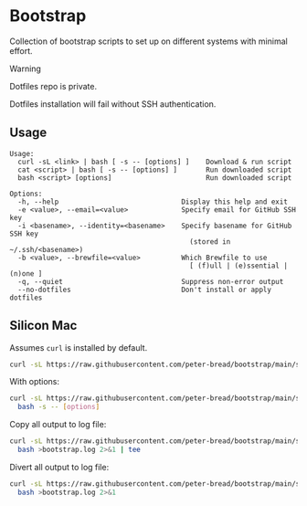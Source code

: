 # Bootstrap

<!-- markdownlint-disable MD013 -->

Collection of bootstrap scripts to set up on different systems with minimal effort.

> [!WARNING]
> Dotfiles repo is private.
>
> Dotfiles installation will fail without SSH authentication.

## Usage

```text
Usage:
  curl -sL <link> | bash [ -s -- [options] ]    Download & run script
  cat <script> | bash [ -s -- [options] ]       Run downloaded script
  bash <script> [options]                       Run downloaded script

Options:
  -h, --help                              Display this help and exit
  -e <value>, --email=<value>             Specify email for GitHub SSH key
  -i <basename>, --identity=<basename>    Specify basename for GitHub SSH key
                                            (stored in ~/.ssh/<basename>)
  -b <value>, --brewfile=<value>          Which Brewfile to use
                                            [ (f)ull | (e)ssential | (n)one ]
  -q, --quiet                             Suppress non-error output
  --no-dotfiles                           Don't install or apply dotfiles
```

## Silicon Mac

Assumes `curl` is installed by default.

```sh
curl -sL https://raw.githubusercontent.com/peter-bread/bootstrap/main/silicon-mac.sh | bash
```

With options:

```sh
curl -sL https://raw.githubusercontent.com/peter-bread/bootstrap/main/silicon-mac.sh |
  bash -s -- [options]
```

Copy all output to log file:

```sh
curl -sL https://raw.githubusercontent.com/peter-bread/bootstrap/main/silicon-mac.sh |
  bash >bootstrap.log 2>&1 | tee
```

Divert all output to log file:

```sh
curl -sL https://raw.githubusercontent.com/peter-bread/bootstrap/main/silicon-mac.sh |
  bash >bootstrap.log 2>&1
```
